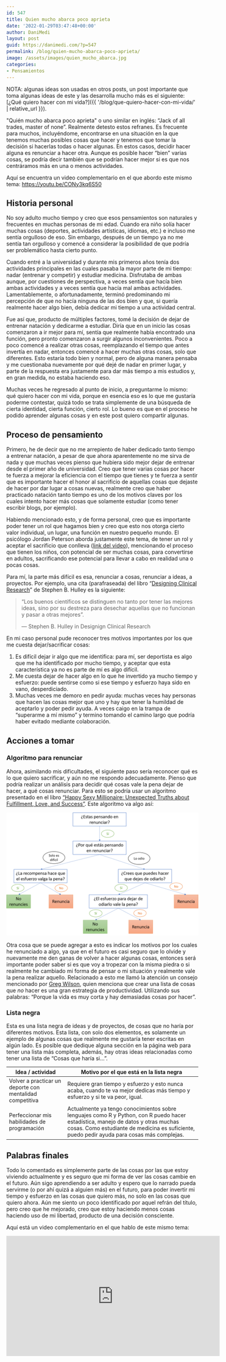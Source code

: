 ```yaml
---
id: 547
title: Quien mucho abarca poco aprieta
date: '2022-01-29T03:47:48+00:00'
author: DaniMedi
layout: post
guid: https://danimedi.com/?p=547
permalink: /blog/quien-mucho-abarca-poco-aprieta/
image: /assets/images/quien_mucho_abarca.jpg
categories:
- Pensamientos
---
```


NOTA: algunas ideas son usadas en otros posts, un post importante que toma algunas ideas de este y las desarrolla mucho más es el siguiente: [¿Qué quiero hacer con mi vida?]({{ '/blog/que-quiero-hacer-con-mi-vida/' | relative_url }}).

"Quién mucho abarca poco aprieta" o uno similar en inglés: “Jack of all trades, master of none”. Realmente detesto estos refranes. Es frecuente para muchos, incluyéndome, encontrarse en una situación en la que tenemos muchas posibles cosas que hacer y tenemos que tomar la decisión si hacerlas todas o hacer algunas. En estos casos, decidir hacer alguna es renunciar a hacer otra. Aunque es posible hacer “bien” varias cosas, se podría decir también que se podrían hacer mejor si es que nos centráramos más en una o menos actividades.

Aquí se encuentra un video complementario en el que abordo este mismo tema: <https://youtu.be/CONy3kq6S50>

## Historia personal

No soy adulto mucho tiempo y creo que esos pensamientos son naturales y frecuentes en muchas personas de mi edad. Cuando era niño solía hacer muchas cosas (deportes, actividades artísticas, idiomas, etc.) e incluso me sentía orgulloso de eso. Sin embargo, después de un tiempo ya no me sentía tan orgulloso y comencé a considerar la posibilidad de que podría ser problemático hasta cierto punto.

Cuando entré a la universidad y durante mis primeros años tenía dos actividades principales en las cuales pasaba la mayor parte de mi tiempo: nadar (entrenar y competir) y estudiar medicina. Disfrutaba de ambas aunque, por cuestiones de perspectiva, a veces sentía que hacía bien ambas actividades y a veces sentía que hacía mal ambas actividades. Lamentablemente, o afortunadamente, terminó predominando mi percepción de que no hacía ninguna de las dos bien y que, si quería realmente hacer algo bien, debía dedicar mi tiempo a una actividad central.

Fue así que, producto de múltiples factores, tomé la decisión de dejar de entrenar natación y dedicarme a estudiar. Diría que en un inicio las cosas comenzaron a ir mejor para mí, sentía que realmente había encontrado una función, pero pronto comenzaron a surgir algunos inconvenientes. Poco a poco comencé a realizar otras cosas, reemplazando el tiempo que antes invertía en nadar, entonces comencé a hacer muchas otras cosas, solo que diferentes. Esto estaría todo bien y normal, pero de alguna manera pensaba y me cuestionaba nuevamente por qué dejé de nadar en primer lugar, y parte de la respuesta era justamente para dar más tiempo a mis estudios y, en gran medida, no estaba haciendo eso.

Muchas veces he regresado al punto de inicio, a preguntarme lo mismo: qué quiero hacer con mi vida, porque en esencia eso es lo que me gustaría poderme contestar, quizá todo se trata simplemente de una búsqueda de cierta identidad, cierta función, cierto rol. Lo bueno es que en el proceso he podido aprender algunas cosas y en este post quiero compartir algunas.

## Proceso de pensamiento

Primero, he de decir que no me arrepiento de haber dedicado tanto tiempo a entrenar natación, a pesar de que ahora aparentemente no me sirva de nada y que muchas veces pienso que hubiera sido mejor dejar de entrenar desde el primer año de universidad. Creo que tener varias cosas por hacer te fuerza a mejorar la eficiencia con el tiempo que tienes y te fuerza a sentir que es importante hacer el honor al sacrificio de aquellas cosas que dejaste de hacer por dar lugar a cosas nuevas, realmente creo que haber practicado natación tanto tiempo es uno de los motivos claves por los cuales intento hacer más cosas que solamente estudiar (como tener escribir blogs, por ejemplo).

Habiendo mencionado esto, y de forma personal, creo que es importante poder tener un rol que hagamos bien y creo que esto nos otorga cierto valor individual, un lugar, una función en nuestro pequeño mundo. El psicólogo Jordan Peterson aborda justamente este tema, de tener un rol y aceptar el sacrificio que conlleva ([link del video](https://youtu.be/ZjI7vqizTRc)), mencionando el proceso que tienen los niños, con potencial de ser muchas cosas, para convertirse en adultos, sacrificando ese potencial para llevar a cabo en realidad una o pocas cosas.

Para mí, la parte más difícil es esa, renunciar a cosas, renunciar a ideas, a proyectos. Por ejemplo, una cita (parafraseada) del libro “[Designing Clinical Research](https://www.amazon.com/Designing-Clinical-Research-Stephen-Hulley/dp/1608318044)” de Stephen B. Hulley es la siguiente:

> “Los buenos científicos se distinguen no tanto por tener las mejores ideas, sino por su destreza para desechar aquellas que no funcionan y pasar a otras mejores”.
> 
> — Stephen B. Hulley in Designign Clinical Research

En mi caso personal pude reconocer tres motivos importantes por los que me cuesta dejar/sacrificar cosas:

1. Es difícil dejar ir algo que me identifica: para mí, ser deportista es algo que me ha identificado por mucho tiempo, y aceptar que esta característica ya no es parte de mí es algo difícil.
2. Me cuesta dejar de hacer algo en lo que he invertido ya mucho tiempo y esfuerzo: puede sentirse como si ese tiempo y esfuerzo haya sido en vano, desperdiciado.
3. Muchas veces me demoro en pedir ayuda: muchas veces hay personas que hacen las cosas mejor que uno y hay que tener la humildad de aceptarlo y poder pedir ayuda. A veces caigo en la trampa de “superarme a mí mismo” y termino tomando el camino largo que podría haber evitado mediante colaboración.

## Acciones a tomar

### Algoritmo para renunciar

Ahora, asimilando mis dificultades, el siguiente paso sería reconocer qué es lo que quiero sacrificar, y aún no me respondo adecuadamente. Pienso que podría realizar un análisis para decidir qué cosas vale la pena dejar de hacer, a qué cosas renunciar. Para esto se podría usar un algoritmo presentado en el libro [“Happy Sexy Millionaire: Unexpected Truths about Fulfillment, Love, and Success”](https://www.goodreads.com/en/book/show/52255414-happy-sexy-millionaire). Este algoritmo va algo así:

![](/assets/images/quitting_framework-spanish.png)

Otra cosa que se puede agregar a esto es indicar los motivos por los cuales he renunciado a algo, ya que en el futuro es casi seguro que lo olvide y nuevamente me den ganas de volver a hacer algunas cosas, entonces será importante poder saber si es que voy a tropezar con la misma piedra o si realmente he cambiado mi forma de pensar o mi situación y realmente vale la pena realizar aquello. Relacionado a esto me llamó la atención un consejo mencionado por [Greg Wilson](https://third-bit.com/), quien menciona que crear una lista de cosas que *no* hacer es una gran estrategia de productividad. Utilizando sus palabras: “Porque la vida es muy corta y hay demasiadas cosas por hacer”.

### Lista negra

Esta es una lista negra de ideas y de proyectos, de cosas que no haría por diferentes motivos. Esta lista, con solo dos elementos, es solamente un ejemplo de algunas cosas que realmente me gustaría tener escritas en algún lado. Es posible que dedique alguna sección en la página web para tener una lista más completa, además, hay otras ideas relacionadas como tener una lista de “Cosas que haría si…”.

| **Idea / actividad** | **Motivo por el que está en la lista negra** |
|----------------------|----------------------------------------------|
| Volver a practicar un deporte con mentalidad competitiva | Requiere gran tiempo y esfuerzo y esto nunca acaba, cuando te va mejor dedicas más tiempo y esfuerzo y si te va peor, igual. |
| Perfeccionar mis habilidades de programación | Actualmente ya tengo conocimientos sobre lenguajes como R y Python, con R puedo hacer estadística, manejo de datos y otras muchas cosas. Como estudiante de medicina es suficiente, puedo pedir ayuda para cosas más complejas. |

## Palabras finales

Todo lo comentado es simplemente parte de las cosas por las que estoy viviendo actualmente y es seguro que mi forma de ver las cosas cambie en el futuro. Aún sigo aprendiendo a ser adulto y espero que lo narrado pueda servirme (o por ahí quizá a alguien más) en el futuro, para poder invertir mi tiempo y esfuerzo en las cosas que quiero más, no solo en las cosas que quiero ahora. Aún me siento un poco identificado por aquel refrán del título, pero creo que he mejorado, creo que estoy haciendo menos cosas haciendo uso de mi libertad, producto de una decisión consciente.

Aquí está un video complementario en el que hablo de este mismo tema:

<iframe width="560" height="315" src="https://www.youtube.com/embed/CONy3kq6S50?si=YyHmTiWLxrOqs8-B" title="YouTube video player" frameborder="0" allow="accelerometer; autoplay; clipboard-write; encrypted-media; gyroscope; picture-in-picture; web-share" referrerpolicy="strict-origin-when-cross-origin" allowfullscreen></iframe>
